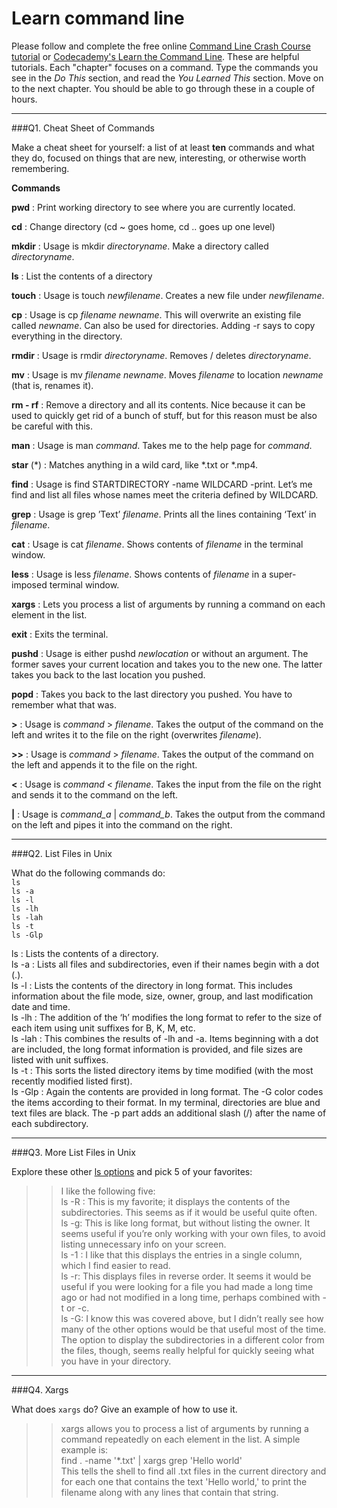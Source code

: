 # Learn command line

Please follow and complete the free online [Command Line Crash Course
tutorial](https://web.archive.org/web/20160708171659/http://cli.learncodethehardway.org/book/) or [Codecademy's Learn the Command Line](https://www.codecademy.com/learn/learn-the-command-line). These are helpful tutorials. Each "chapter" focuses on a command. Type the commands you see in the _Do This_ section, and read the _You Learned This_ section. Move on to the next chapter. You should be able to go through these in a couple of hours.

---

###Q1.  Cheat Sheet of Commands  

Make a cheat sheet for yourself: a list of at least **ten** commands and what they do, focused on things that are new, interesting, or otherwise worth remembering.

**Commands**  
  
**pwd** : Print working directory to see where you are currently located.  
  
**cd** : Change directory (cd ~ goes home, cd .. goes up one level)  
  
**mkdir** : Usage is mkdir *directoryname*.  Make a directory called *directoryname*.  
  
**ls** : List the contents of a directory  
  
**touch** : Usage is touch *newfilename*.  Creates a new file under *newfilename*.  
  
**cp** : Usage is cp *filename newname*.  This will overwrite an existing file called *newname*.  Can also be used for directories. Adding -r says to copy everything in the directory.  
  
**rmdir** : Usage is rmdir *directoryname*. Removes / deletes *directoryname*.  
  
**mv** : Usage is mv *filename newname*. Moves *filename* to location *newname* (that is, renames it).  
  
**rm - rf** : Remove a directory and all its contents. Nice because it can be used to quickly get rid of a bunch of stuff, but for this reason must be also be careful with this.  
  
**man** : Usage is man *command*. Takes me to the help page for *command*.  
  
**star** (\*) : Matches anything in a wild card, like \*.txt or \*.mp4.  
  
**find** : Usage is find STARTDIRECTORY -name WILDCARD -print.  Let’s me find and list all files whose names meet the criteria defined by WILDCARD.  
  
**grep** : Usage is grep ’Text’ *filename*.  Prints all the lines containing ‘Text’ in *filename*.  
  
**cat** : Usage is cat *filename*.  Shows contents of *filename* in the terminal window.    
  
**less** : Usage is less *filename*.  Shows contents of *filename* in a super-imposed terminal window.  
  
**xargs** : Lets you process a list of arguments by running a command on each element in the list.  
  
**exit** : Exits the terminal.  
  
**pushd** : Usage is either pushd *newlocation* or without an argument. The former saves your current location and takes you to the new one. The latter takes you back to the last location you pushed.  
  
**popd** : Takes you back to the last directory you pushed. You have to remember what that was. 
  
**>** : Usage is *command* > *filename*.  Takes the output of the command on the left and writes it to the file on the right (overwrites *filename*).  
  
**>>** : Usage is *command* > *filename*.  Takes the output of the command on the left and appends it to the file on the right.  
  
**<** : Usage is *command* < *filename*.  Takes the input from the file on the right and sends it to the command on the left.  
  
**|** : Usage is *command_a* | *command_b*.  Takes the output from the command on the left and pipes it into the command on the right.

---

###Q2.  List Files in Unix   

What do the following commands do:  
`ls`  
`ls -a`  
`ls -l`  
`ls -lh`  
`ls -lah`  
`ls -t`  
`ls -Glp`  

> >
ls : Lists the contents of a directory.  
ls -a : Lists all files and subdirectories, even if their names begin with a dot (.).  
ls -l : Lists the contents of the directory in long format. This includes information about the file mode, size, owner, group, and last modification date and time.  
ls -lh :  The addition of the ‘h’ modifies the long format to refer to the size of each item using unit suffixes for B, K, M, etc.  
ls -lah : This combines the results of -lh and -a. Items beginning with a dot are included, the long format information is provided, and file sizes are listed with unit suffixes.  
ls -t : This sorts the listed directory items by time modified (with the most recently modified listed first).  
ls -Glp : Again the contents are provided in long format. The -G color codes the items according to their format. In my terminal, directories are blue and text files are black. The -p part adds an additional slash (/) after the name of each subdirectory.  

---

###Q3.  More List Files in Unix  

Explore these other [ls options](http://www.techonthenet.com/unix/basic/ls.php) and pick 5 of your favorites:

> > I like the following five:  
ls -R : This is my favorite; it displays the contents of the subdirectories.  This seems as if it would be useful quite often.  
ls -g: This is like long format, but without listing the owner. It seems useful if you’re only working with your own files, to avoid listing unnecessary info on your screen.  
ls -1 : I like that this displays the entries in a single column, which I find easier to read.  
ls -r: This displays files in reverse order. It seems it would be useful if you were looking for a file you had made a long time ago or had not modified in a long time, perhaps combined with -t or -c.  
ls -G: I know this was covered above, but I didn’t really see how many of the other options would be that useful most of the time. The option to display the subdirectories in a different color from the files, though, seems really helpful for quickly seeing what you have in your directory.  

---

###Q4.  Xargs   

What does `xargs` do? Give an example of how to use it.

> > xargs allows you to process a list of arguments by running a command repeatedly on each element in the list.
A simple example is:  
find . -name '*.txt' | xargs grep 'Hello world'  
This tells the shell to find all .txt files in the current directory and for each one that contains the text 'Hello world,' to print the filename along with any lines that contain that string.

 

